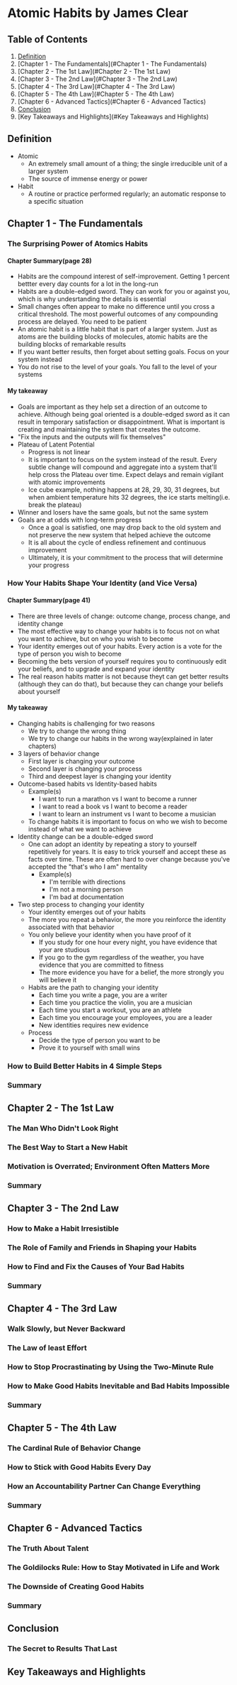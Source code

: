 # Atomic Habits by James Clear

## Table of Contents
1. [Definition](#Definition)
1. [Chapter 1 - The Fundamentals](#Chapter 1 - The Fundamentals)
1. [Chapter 2 - The 1st Law](#Chapter 2 - The 1st Law)
1. [Chapter 3 - The 2nd Law](#Chapter 3 - The 2nd Law)
1. [Chapter 4 - The 3rd Law](#Chapter 4 - The 3rd Law)
1. [Chapter 5 - The 4th Law](#Chapter 5 - The 4th Law)
1. [Chapter 6 - Advanced Tactics](#Chapter 6 - Advanced Tactics)
1. [Conclusion](#Conclusion)
1. [Key Takeaways and Highlights](#Key Takeaways and Highlights)

## Definition
* Atomic
    * An extremely small amount of a thing; the single irreducible unit of a larger system
    * The source of immense energy or power
* Habit
    * A routine or practice performed regularly; an automatic response to a specific situation

## Chapter 1 - The Fundamentals
### The Surprising Power of Atomics Habits
#### Chapter Summary(page 28)
* Habits are the compound interest of self-improvement. Getting 1 percent bettter every day counts for a lot in the long-run
* Habits are a double-edged sword. They can work for you or against you, which is why undesrtanding the details is essential
* Small changes often appear to make no difference until you cross a critical threshold. The most powerful outcomes of any compounding process are delayed. You need to be patient
* An atomic habit is a little habit that is part of a larger system. Just as atoms are the building blocks of molecules, atomic habits are the building blocks of remarkable results
* If you want better results, then forget about setting goals. Focus on your system instead
* You do not rise to the level of your goals. You fall to the level of your systems
#### My takeaway
* Goals are important as they help set a direction of an outcome to achieve. Although being goal oriented is a double-edged sword as it can result in temporary satisfaction or disappointment. What is important is creating and maintaining the system that creates the outcome.
* "Fix the inputs and the outputs will fix themselves"
* Plateau of Latent Potential
    * Progress is not linear
    * It is important to focus on the system instead of the result. Every subtle change will compound and aggregate into a system that'll help cross the Plateau over time. Expect delays and remain vigilant with atomic improvements
    * Ice cube example, nothing happens at 28, 29, 30, 31 degrees, but when ambient temperature hits 32 degrees, the ice starts melting(i.e. break the plateau)
* Winner and losers have the same goals, but not the same system
* Goals are at odds with long-term progress
    * Once a goal is satisfied, one may drop back to the old system and not preserve the new system that helped achieve the outcome
    * It is all about the cycle of endless refinement and continuous improvement
    * Ultimately, it is your commitment to the process that will determine your progress
### How Your Habits Shape Your Identity (and Vice Versa)
#### Chapter Summary(page 41)
* There are three levels of change: outcome change, process change, and identity change
* The most effective way to change your habits is to focus not on what you want to achieve, but on who you wish to become
* Your identity emerges out of your habits. Every action is a vote for the type of person you wish to become
* Becoming the bets version of yourself requires you to continuously edit your beliefs, and to upgrade and expand your identity
* The real reason habits matter is not because theyt can get better results (although they can do that), but because they can change your beliefs about yourself
#### My takeaway
* Changing habits is challenging for two reasons
    * We try to change the wrong thing
    * We try to change our habits in the wrong way(explained in later chapters)
* 3 layers of behavior change
    * First layer is changing your outcome
    * Second layer is changing your process
    * Third and deepest layer is changing your identity
* Outcome-based habits vs Identity-based habits
    * Example(s)
        * I want to run a marathon vs I want to become a runner
        * I want to read a book vs I want to become a reader
        * I want to learn an instrument vs I want to become a musician
    * To change habits it is important to focus on who we wish to become instead of what we want to achieve
* Identity change can be a double-edged sword
    * One can adopt an identity by repeating a story to yourself repetitively for years. It is easy to trick yourself and accept these as facts over time. These are often hard to over change because you've accepted the "that's who I am" mentality
        * Example(s)
            * I'm terrible with directions
            * I'm not a morning person
            * I'm bad at documentation
* Two step process to changing your identity
    * Your identity emerges out of your habits
    * The more you repeat a behavior, the more you reinforce the identity associated with that behavior
    * You only believe your identity when you have proof of it
        * If you study for one hour every night, you have evidence that your are studious
        * If you go to the gym regardless of the weather, you have evidence that you are committed to fitness
        * The more evidence you have for a belief, the more strongly you will believe it
    * Habits are the path to changing your identity
        * Each time you write a page, you are a writer
        * Each time you practice the violin, you are a musician
        * Each time you start a workout, you are an athlete
        * Each time you encourage your employees, you are a leader
        * New identities requires new evidence
    * Process
        * Decide the type of person you want to be
        * Prove it to yourself with small wins


### How to Build Better Habits in 4 Simple Steps
### Summary

## Chapter 2 - The 1st Law
### The Man Who Didn't Look Right
### The Best Way to Start a New Habit
### Motivation is Overrated; Environment Often Matters More
### Summary

## Chapter 3 - The 2nd Law
### How to Make a Habit Irresistible
### The Role of Family and Friends in Shaping your Habits
### How to Find and Fix the Causes of Your Bad Habits
### Summary

## Chapter 4 - The 3rd Law
### Walk Slowly, but Never Backward
### The Law of least Effort
### How to Stop Procrastinating by Using the Two-Minute Rule
### How to Make Good Habits Inevitable and Bad Habits Impossible
### Summary

## Chapter 5 - The 4th Law
### The Cardinal Rule of Behavior Change
### How to Stick with Good Habits Every Day
### How an Accountability Partner Can Change Everything
### Summary

## Chapter 6 - Advanced Tactics
### The Truth About Talent
### The Goldilocks Rule: How to Stay Motivated in Life and Work
### The Downside of Creating Good Habits
### Summary

## Conclusion
### The Secret to Results That Last

## Key Takeaways and Highlights

